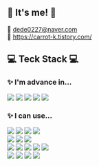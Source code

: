 ## 👋 It's me! 👋

📧 dede0227@naver.com
<br>
📝 https://carrot-k.tistory.com/
<br>



## 💻 Teck Stack 💻

### ✨ I'm advance in...
<p>
   <img src="https://img.shields.io/badge/java-007396?style=for-the-badge&logo=java&logoColor=white">
   <img src="https://img.shields.io/badge/spring-6DB33F?style=for-the-badge&logo=spring&logoColor=white">
   <img src="https://img.shields.io/badge/springboot-6DB33F?style=for-the-badge&logo=springboot&logoColor=white">
   <img src="https://img.shields.io/badge/oracle-F80000?style=for-the-badge&logo=oracle&logoColor=white">
   <img src="https://img.shields.io/badge/mariaDB-003545?style=for-the-badge&logo=mariaDB&logoColor=white">
</p>


### ✨ I can use...
<p>
   <img src="https://img.shields.io/badge/javascript-F7DF1E?style=for-the-badge&logo=javascript&logoColor=black">
   <img src="https://img.shields.io/badge/jquery-0769AD?style=for-the-badge&logo=jquery&logoColor=white">
   <img src="https://img.shields.io/badge/ajax-blue?style=for-the-badge&logoColor=white">
   <img src="https://img.shields.io/badge/thymeleaf-005F0F?style=for-the-badge&logoColor=white"><br>
   <img src="https://img.shields.io/badge/sql-red?style=for-the-badge&logoColor=white">
   <img src="https://img.shields.io/badge/springdata JPA-6DB33F?style=for-the-badge&logoColor=white">
   <img src="https://img.shields.io/badge/mybatis-000000?style=for-the-badge&logoColor=white"><br>
   <img src="https://img.shields.io/badge/html5-E34F26?style=for-the-badge&logo=html5&logoColor=white">
   <img src="https://img.shields.io/badge/css-1572B6?style=for-the-badge&logo=css3&logoColor=white">
   <img src="https://img.shields.io/badge/gradle-02303A?style=for-the-badge&logo=gradle&logoColor=white">
   <img src="https://img.shields.io/badge/apache tomcat-F8DC75?style=for-the-badge&logo=apachetomcat&logoColor=white">
   <img src="https://img.shields.io/badge/github-181717?style=for-the-badge&logo=github&logoColor=white"><br>
   <img src="https://img.shields.io/badge/amazon aws-232F3E?style=for-the-badge&logo=amazonaws&logoColor=white">
   <img src="https://img.shields.io/badge/amazon RDS-527FFF?style=for-the-badge&logo=amazonaws&logoColor=white"> 
   <img src="https://img.shields.io/badge/amazon EC2-FF9900?style=for-the-badge&logo=amazonaws&logoColor=white">
   <img src="https://img.shields.io/badge/amazon S3-569A31?style=for-the-badge&logo=amazonaws&logoColor=white"> 
</p>
